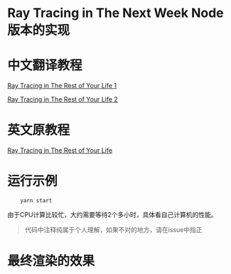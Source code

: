 # Ray Tracing in The Next Week Node版本的实现

# 中文翻译教程
[Ray Tracing in The Rest of Your Life 1](https://zhuanlan.zhihu.com/p/371231759)

[Ray Tracing in The Rest of Your Life 2](https://zhuanlan.zhihu.com/p/371251550)


# 英文原教程

[Ray Tracing in The Rest of Your Life](https://raytracing.github.io/books/RayTracingTheRestOfYourLife.html)


# 运行示例

```shell
    yarn start
```
由于CPU计算比较忙，大约需要等待2个多小时，具体看自己计算机的性能。

> 代码中注释纯属于个人理解，如果不对的地方，请在issue中指正

# 最终渲染的效果



